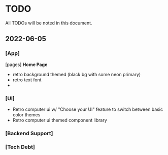 # TODO
All TODOs will be noted in this document.

## 2022-06-05

### [App]
[pages]
**Home Page**
- retro background themed (black bg with some neon primary)
- retro text font
- 

### [UI]
- Retro computer ui w/ "Choose your UI" feature to switch between basic color themes
- Retro computer ui themed component library


### [Backend Support]


### [Tech Debt]
